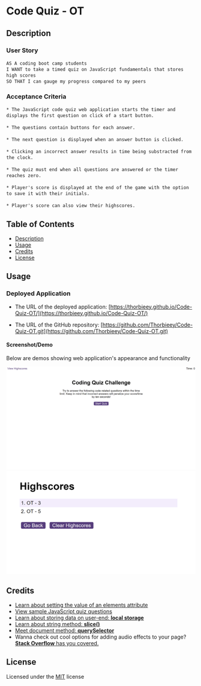 # Code Quiz - OT

## Description 

### User Story

```
AS A coding boot camp students 
I WANT to take a timed quiz on JavaScript fundamentals that stores high scores
SO THAT I can gauge my progress compared to my peers
```

### Acceptance Criteria

```
* The JavaScript code quiz web application starts the timer and displays the first question on click of a start button.

* The questions contain buttons for each answer.

* The next question is displayed when an answer button is clicked.

* Clicking an incorrect answer results in time being substracted from the clock.

* The quiz must end when all questions are answered or the timer reaches zero.

* Player's score is displayed at the end of the game with the option to save it with their initials.

* Player's score can also view their highscores.

```

## Table of Contents

* [Description](#description)
* [Usage](#usage)
* [Credits](#credits)
* [License](#license)

## Usage 

### Deployed Application

* The URL of the deployed application:
[https://thorbieey.github.io/Code-Quiz-OT/](https://thorbieey.github.io/Code-Quiz-OT/)

* The URL of the GitHub repository: 
[https://github.com/Thorbieey/Code-Quiz-OT.git](https://github.com/Thorbieey/Code-Quiz-OT.git)

#### Screenshot/Demo

Below are demos showing web application's appearance and functionality

![Screenshot 1](./images/demo-code-quiz-1.png)
![Screenshot 2](./images/demo-code-quiz-2.png)

## Credits

* [Learn about setting the value of an elements attribute](https://developer.mozilla.org/en-US/docs/Web/API/Element/setAttribute)
* [View sample JavaScript quiz questions](https://raw.githubusercontent.com/Ebazhanov/linkedin-skill-assessments-quizzes/main/javascript/javascript-quiz.md)
* [Learn about storing data on user-end: **local storage**](https://developer.mozilla.org/en-US/docs/Web/API/Window/localStorage)
* [Learn about string method: **slice()**](https://developer.mozilla.org/en-US/docs/Web/JavaScript/Reference/Global_Objects/String/slice)
* [Meet document method: **querySelector**](https://developer.mozilla.org/en-US/docs/Web/API/Document/querySelector)
* Wanna check out cool options for adding audio effects to your page? [**Stack Overflow** has you covered.](https://stackoverflow.com/questions/9419263/how-to-play-audio)

## License

Licensed under the [MIT](https://choosealicense.com/licenses/mit/) license